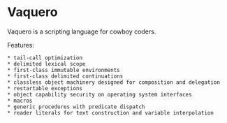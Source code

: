 Vaquero
=======

Vaquero is a scripting language for cowboy coders.

Features:

    * tail-call optimization
    * delimited lexical scope
    * first-class immutable environments
    * first-class delimited continuations
    * classless object machinery designed for composition and delegation
    * restartable exceptions
    * object capability security on operating system interfaces
    * macros
    * generic procedures with predicate dispatch
    * reader literals for text construction and variable interpolation

